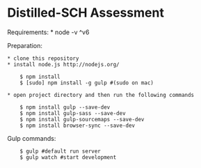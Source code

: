 # Distilled-SCH Assessment

Requirements:
    * node -v ^v6

Preparation:

    * clone this repository
    * install node.js http://nodejs.org/
```
    $ npm install
    $ [sudo] npm install -g gulp #(sudo on mac)
```
    * open project directory and then run the following commands
    
```
    $ npm install gulp --save-dev
    $ npm install gulp-sass --save-dev
    $ npm install gulp-sourcemaps --save-dev
    $ npm install browser-sync --save-dev
```

Gulp commands:
```
    $ gulp #default run server
    $ gulp watch #start development
```
